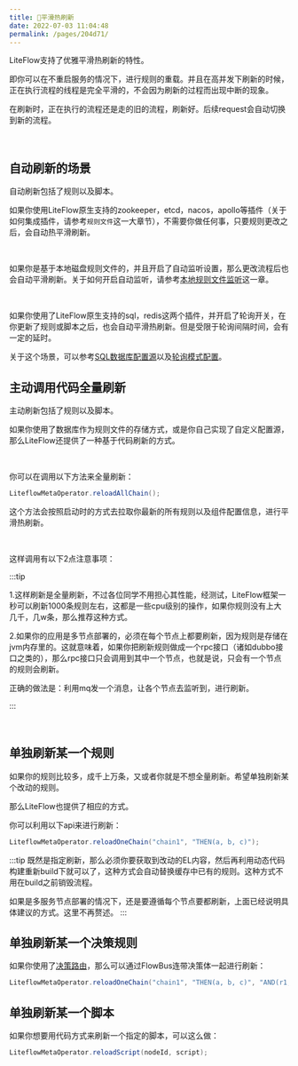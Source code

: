 ```yaml
---
title: 🍖平滑热刷新
date: 2022-07-03 11:04:48
permalink: /pages/204d71/
---
```


LiteFlow支持了优雅平滑热刷新的特性。

即你可以在不重启服务的情况下，进行规则的重载。并且在高并发下刷新的时候，正在执行流程的线程是完全平滑的，不会因为刷新的过程而出现中断的现象。

在刷新时，正在执行的流程还是走的旧的流程，刷新好。后续request会自动切换到新的流程。

<br>

## 自动刷新的场景

自动刷新包括了规则以及脚本。

如果你使用LiteFlow原生支持的zookeeper，etcd，nacos，apollo等插件（关于如何集成插件，请参考`规则文件`这一大章节），不需要你做任何事，只要规则更改之后，会自动热平滑刷新。

<br>

如果你是基于本地磁盘规则文件的，并且开启了自动监听设置，那么更改流程后也会自动平滑刷新。关于如何开启自动监听，请参考[本地规则文件监听](/pages/f8aa79/)这一章。

<br>

如果你使用了LiteFlow原生支持的sql，redis这两个插件，并开启了轮询开关，在你更新了规则或脚本之后，也会自动平滑热刷新。但是受限于轮询间隔时间，会有一定的延时。

关于这个场景，可以参考[SQL数据库配置源](/pages/236b4f/)以及[轮询模式配置](/pages/186747/)。



## 主动调用代码全量刷新

主动刷新包括了规则以及脚本。

如果你使用了数据库作为规则文件的存储方式，或是你自己实现了自定义配置源，那么LiteFlow还提供了一种基于代码刷新的方式。

<br>

你可以在调用以下方法来全量刷新：

```java
LiteflowMetaOperator.reloadAllChain();
```

这个方法会按照启动时的方式去拉取你最新的所有规则以及组件配置信息，进行平滑热刷新。

<br>

这样调用有以下2点注意事项：

:::tip

1.这样刷新是全量刷新，不过各位同学不用担心其性能，经测试，LiteFlow框架一秒可以刷新1000条规则左右，这都是一些cpu级别的操作，如果你规则没有上大几千，几w条，那么推荐这种方式。

2.如果你的应用是多节点部署的，必须在每个节点上都要刷新，因为规则是存储在jvm内存里的。这就意味着，如果你把刷新规则做成一个rpc接口（诸如dubbo接口之类的），那么rpc接口只会调用到其中一个节点，也就是说，只会有一个节点的规则会刷新。

正确的做法是：利用mq发一个消息，让各个节点去监听到，进行刷新。

:::

<br>

## 单独刷新某一个规则

如果你的规则比较多，成千上万条，又或者你就是不想全量刷新。希望单独刷新某个改动的规则。

那么LiteFlow也提供了相应的方式。

你可以利用以下api来进行刷新：

```java
LiteflowMetaOperator.reloadOneChain("chain1", "THEN(a, b, c)");
```

:::tip
既然是指定刷新，那么必须你要获取到改动的EL内容，然后再利用动态代码构建重新build下就可以了，这种方式会自动替换缓存中已有的规则。这种方式不用在build之前销毁流程。

如果是多服务节点部署的情况下，还是要遵循每个节点要都刷新，上面已经说明具体建议的方式。这里不再赘述。
:::

## 单独刷新某一个决策规则<Badge text="v2.12.2+"/>

如果你使用了[决策路由](/pages/ec1ac4/)，那么可以通过FlowBus连带决策体一起进行刷新：

```java
LiteflowMetaOperator.reloadOneChain("chain1", "THEN(a, b, c)", "AND(r1, r2)");
```

## 单独刷新某一个脚本

如果你想要用代码方式来刷新一个指定的脚本，可以这么做：

```java
LiteflowMetaOperator.reloadScript(nodeId, script);
```